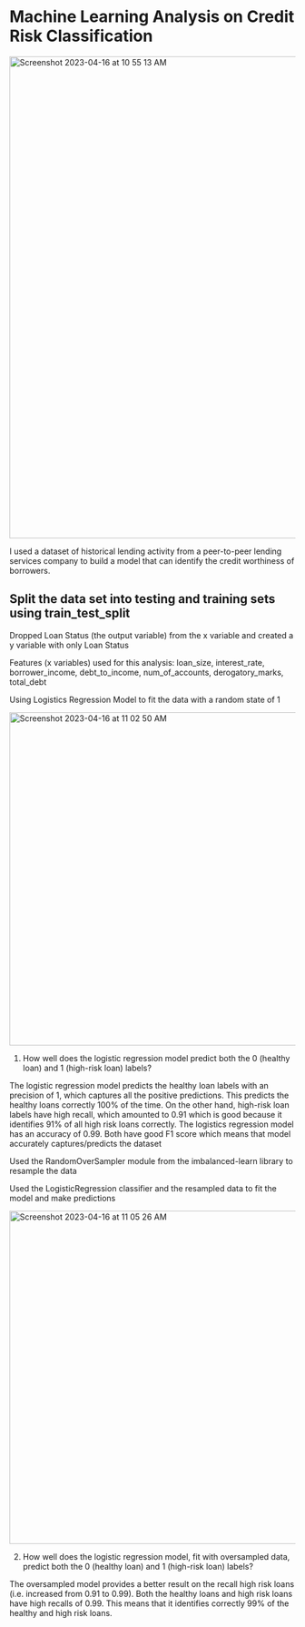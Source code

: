 # Machine Learning Analysis on Credit Risk Classification

<img width="848" alt="Screenshot 2023-04-16 at 10 55 13 AM" src="https://user-images.githubusercontent.com/106120403/232321423-9a14f2d8-3c86-4feb-b8f5-f412ca62c886.png">

I used a dataset of historical lending activity from a peer-to-peer lending services company to build a model that can identify the credit worthiness of borrowers.

## Split the data set into testing and training sets using train_test_split

Dropped Loan Status (the output variable) from the x variable and created a y variable with only Loan Status

Features (x variables) used for this analysis:
loan_size,	interest_rate,	borrower_income,	debt_to_income,	num_of_accounts,	derogatory_marks,	total_debt

Using Logistics Regression Model to fit the data with a random state of 1

<img width="586" alt="Screenshot 2023-04-16 at 11 02 50 AM" src="https://user-images.githubusercontent.com/106120403/232321820-0f1f9794-4af4-4474-9236-ba34553e9655.png">

1. How well does the logistic regression model predict both the 0 (healthy loan) and 1 (high-risk loan) labels?

The logistic regression model predicts the healthy loan labels with an precision of 1, which captures all the positive predictions. This predicts the healthy loans correctly 100% of the time. On the other hand, high-risk loan labels have high recall, which amounted to 0.91 which is good because it identifies 91% of all high risk loans correctly. The logistics regression model has an accuracy of 0.99. Both have good F1 score which means that model accurately captures/predicts the dataset

Used the RandomOverSampler module from the imbalanced-learn library to resample the data

Used the LogisticRegression classifier and the resampled data to fit the model and make predictions

<img width="586" alt="Screenshot 2023-04-16 at 11 05 26 AM" src="https://user-images.githubusercontent.com/106120403/232321988-0afee82e-4bc7-4ebf-b79b-fcaf0bcb17d3.png">

2. How well does the logistic regression model, fit with oversampled data, predict both the 0 (healthy loan) and 1 (high-risk loan) labels?

The oversampled model provides a better result on the recall high risk loans (i.e. increased from 0.91 to 0.99).
Both the healthy loans and high risk loans have high recalls of 0.99. This means that it identifies correctly 99% of the healthy and high risk loans.
